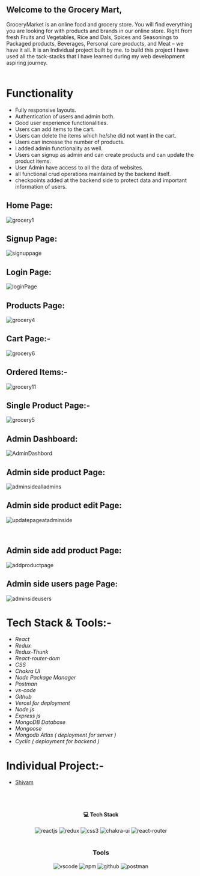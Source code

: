 ## Welcome to the Grocery Mart,
GroceryMarket is an online food and grocery store. You will find everything you are looking for with products and brands in our online store. Right from fresh Fruits and Vegetables, Rice and Dals, Spices and Seasonings to Packaged products, Beverages, Personal care products, and Meat – we have it all. It is an Individual project built by me. to build this project I have used all the tack-stacks that I have learned during my web development aspiring journey.
<br/>
<br/>


# Functionality
 - Fully responsive layouts.
 - Authentication of users and admin both.
 - Good user experience functionalities.
 - Users can add items to the cart.
 - Users can delete the items which he/she did not want in the cart.
 - Users can increase the number of products.
 - I added admin functionality as well.
 - Users can signup as admin and can create products and can update the product items.
 - User Admin have access to all the data of websites.
 - all functional crud operations maintained by the backend itself.
 - checkpoints added at the backend side to protect data and important information of users.

## Home Page:
![grocery1](https://user-images.githubusercontent.com/105616033/218976127-ca075c15-a66d-4d52-af29-807488e32033.png)


## Signup Page:
![signuppage](https://user-images.githubusercontent.com/105616033/214993768-70b96ea6-f7d9-433e-9a9b-1b008e78c3d7.png)


## Login Page:
![loginPage](https://user-images.githubusercontent.com/105616033/214993785-88d4fe46-df10-402e-a3aa-2c71a4fcc7f8.png)


## Products Page:
![grocery4](https://user-images.githubusercontent.com/105616033/218976222-f2277681-0416-4772-b34f-06284898992e.png)


## Cart Page:-
![grocery6](https://user-images.githubusercontent.com/105616033/218975583-76853cdf-ef26-431d-8108-c0fe939233f7.png)

## Ordered Items:-
![grocery11](https://user-images.githubusercontent.com/105616033/218975682-7247ae65-328e-4def-9dec-265ee3eba72d.png)


## Single Product Page:-
![grocery5](https://user-images.githubusercontent.com/105616033/218975929-dcbe5cba-6b09-4477-b30e-eee83e1252a3.png)


## Admin Dashboard:
![AdminDashbord](https://user-images.githubusercontent.com/105616033/214993813-d63381aa-b31b-41ba-8788-f8bfff2d6ce3.png)


## Admin side product Page:
![adminsidealladmins](https://user-images.githubusercontent.com/105616033/214993873-59c5e641-6903-4f8a-92ac-45bb690f1016.png)


## Admin side product edit Page:
![updatepageatadminside](https://user-images.githubusercontent.com/105616033/214993891-4661e4fc-e55f-4de8-a572-9d93bc3a7e72.png)


<br/>

## Admin side add product Page:
![addproductpage](https://user-images.githubusercontent.com/105616033/214993921-13071906-6114-499b-8433-52fce0e6c81c.png)


## Admin side users page Page:
![adminsideusers](https://user-images.githubusercontent.com/105616033/214993948-759ad555-3521-4b0d-aac9-9ee806e08ff9.png)



# Tech Stack & Tools:-
- *React*
- *Redux*
- *Redux-Thunk*
- *React-router-dom*
- *CSS*
- *Chakra UI*
- *Node Package Manager*
- *Postman*
- *vs-code*
- *Github*
- *Vercel for deployment*
- *Node js*
- *Express js*
- *MongoDB Database*
- *Mongoose*
- *Mongodb Atlas ( deployment for server )*
- *Cyclic ( deployment for backend )*


# Individual Project:- 
  - [Shivam](https://github.com/shivamji642002)
  

</br>

<br/>
<h4 align="center">💻 Tech Stack</h4>
 <div align="center">
   <img src="https://img.shields.io/badge/React-20232A?style=for-the-badge&logo=react&logoColor=61DAFB"  align="center" alt="reactjs" />
   <img src="https://img.shields.io/badge/Redux-593D88?style=for-the-badge&logo=redux&logoColor=white"  align="center" alt="redux" />
   <img src = "https://img.shields.io/badge/css3-%231572B6.svg?style=for-the-badge&logo=css3&logoColor=white" align="center" alt="css3">
   <img src = "https://img.shields.io/badge/chakra ui-%234ED1C5.svg?style=for-the-badge&logo=chakraui&logoColor=white" align="center" alt="chakra-ui"/>
   <img src="https://img.shields.io/badge/React_Router-CA4245?style=for-the-badge&logo=react-router&logoColor=white"  align="center" alt="react-router" />
</div>
<br/>


<div align="center"><h3 align="center">Tools</h3> 
  <img src="https://img.shields.io/badge/Visual%20Studio-5C2D91.svg?style=for-the-badge&logo=visual-studio&logoColor=white"  align="center" alt="vscode"/>
  <img src = "https://img.shields.io/badge/NPM-%23000000.svg?style=for-the-badge&logo=npm&logoColor=white" align="center" alt="npm">
  <img src="https://img.shields.io/badge/GitHub-100000?style=for-the-badge&logo=github&logoColor=white"  align="center" alt="github"/>
  <img src ="https://img.shields.io/badge/Postman-FF6C37?style=for-the-badge&logo=postman&logoColor=white" align="center" alt="postman">
</div>
